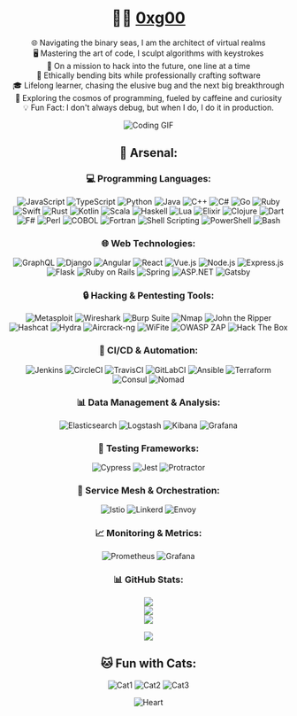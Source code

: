 <!--- Personal Banner with Stickers & Animated GIF --->

<div align="center">

  # 👨‍💻 [0xg00](https://github.com/0xg00)

  🌐 Navigating the binary seas, I am the architect of virtual realms <br>
  🖥️ Mastering the art of code, I sculpt algorithms with keystrokes <br>
  🚀 On a mission to hack into the future, one line at a time <br>
  💼 Ethically bending bits while professionally crafting software <br>
  🎓 Lifelong learner, chasing the elusive bug and the next big breakthrough <br>
  🌌 Exploring the cosmos of programming, fueled by caffeine and curiosity <br>
  💡 Fun Fact: I don't always debug, but when I do, I do it in production. <br>

  <!--- Animated GIF: Replace 'your_gif_link_here' with the link to your animated GIF --->
  ![Coding GIF](https://media.giphy.com/media/vFKqnCdLPNOKc/giphy.gif)

<!--- Programming & Hacking Tech Arsenal Section --->

## 🚀 Arsenal:

<!--- Programming Languages --->
### 💻 Programming Languages:
![JavaScript](https://img.shields.io/badge/JavaScript-F7DF1E?style=for-the-badge&logo=javascript&logoColor=black) ![TypeScript](https://img.shields.io/badge/TypeScript-007ACC?style=for-the-badge&logo=typescript&logoColor=white) ![Python](https://img.shields.io/badge/Python-3776AB?style=for-the-badge&logo=python&logoColor=white) ![Java](https://img.shields.io/badge/Java-007396?style=for-the-badge&logo=java&logoColor=white) ![C++](https://img.shields.io/badge/C++-00599C?style=for-the-badge&logo=c%2B%2B&logoColor=white) ![C#](https://img.shields.io/badge/C%23-239120?style=for-the-badge&logo=c-sharp&logoColor=white) ![Go](https://img.shields.io/badge/Go-00ADD8?style=for-the-badge&logo=go&logoColor=white) ![Ruby](https://img.shields.io/badge/Ruby-CC342D?style=for-the-badge&logo=ruby&logoColor=white) ![Swift](https://img.shields.io/badge/Swift-FA7343?style=for-the-badge&logo=swift&logoColor=white) ![Rust](https://img.shields.io/badge/Rust-black?style=for-the-badge&logo=rust&logoColor=#E57324) ![Kotlin](https://img.shields.io/badge/Kotlin-0095D5?style=for-the-badge&logo=kotlin&logoColor=white) ![Scala](https://img.shields.io/badge/Scala-DC322F?style=for-the-badge&logo=scala&logoColor=white) ![Haskell](https://img.shields.io/badge/Haskell-5D4F85?style=for-the-badge&logo=haskell&logoColor=white) ![Lua](https://img.shields.io/badge/Lua-2C2D72?style=for-the-badge&logo=lua&logoColor=white) ![Elixir](https://img.shields.io/badge/Elixir-4B275F?style=for-the-badge&logo=elixir&logoColor=white) ![Clojure](https://img.shields.io/badge/Clojure-5881D8?style=for-the-badge&logo=clojure&logoColor=white) ![Dart](https://img.shields.io/badge/Dart-0175C2?style=for-the-badge&logo=dart&logoColor=white) ![F#](https://img.shields.io/badge/F%23-378BAC?style=for-the-badge&logo=f-sharp&logoColor=white) ![Perl](https://img.shields.io/badge/Perl-39457E?style=for-the-badge&logo=perl&logoColor=white) ![COBOL](https://img.shields.io/badge/COBOL-555?style=for-the-badge&logo=cobol&logoColor=white) ![Fortran](https://img.shields.io/badge/Fortran-734F96?style=for-the-badge&logo=fortran&logoColor=white) ![Shell Scripting](https://img.shields.io/badge/Shell_Scripting-121011?style=for-the-badge&logo=gnu-bash&logoColor=white) ![PowerShell](https://img.shields.io/badge/PowerShell-5391FE?style=for-the-badge&logo=powershell&logoColor=white) ![Bash](https://img.shields.io/badge/Bash-4EAA25?style=for-the-badge&logo=gnu-bash&logoColor=white)

<!--- Web Technologies --->
### 🌐 Web Technologies:
![GraphQL](https://img.shields.io/badge/GraphQL-E10098?style=for-the-badge&logo=graphql&logoColor=white) ![Django](https://img.shields.io/badge/Django-092E20?style=for-the-badge&logo=django&logoColor=white) ![Angular](https://img.shields.io/badge/Angular-DD0031?style=for-the-badge&logo=angular&logoColor=white) ![React](https://img.shields.io/badge/React-61DAFB?style=for-the-badge&logo=react&logoColor=white) ![Vue.js](https://img.shields.io/badge/Vue.js-35495E?style=for-the-badge&logo=vuedotjs&logoColor=4FC08D) ![Node.js](https://img.shields.io/badge/Node.js-6DA55F?style=for-the-badge&logo=node.js&logoColor=white) ![Express.js](https://img.shields.io/badge/Express.js-404D59?style=for-the-badge&logo=express&logoColor=61DAFB) ![Flask](https://img.shields.io/badge/Flask-000000?style=for-the-badge&logo=flask&logoColor=white) ![Ruby on Rails](https://img.shields.io/badge/Ruby%20on%20Rails-CC0000?style=for-the-badge&logo=ruby-on-rails&logoColor=white) ![Spring](https://img.shields.io/badge/Spring-6DB33F?style=for-the-badge&logo=spring&logoColor=white) ![ASP.NET](https://img.shields.io/badge/ASP.NET-512BD4?style=for-the-badge&logo=.net&logoColor=white) ![Gatsby](https://img.shields.io/badge/Gatsby-663399?style=for-the-badge&logo=gatsby&logoColor=white)

<!--- Hacking & Pentesting Tools --->
### 🔒 Hacking & Pentesting Tools:
![Metasploit](https://img.shields.io/badge/Metasploit-239120?style=for-the-badge&logo=metasploit&logoColor=white) ![Wireshark](https://img.shields.io/badge/Wireshark-1679A7?style=for-the-badge&logo=wireshark&logoColor=white) ![Burp Suite](https://img.shields.io/badge/Burp%20Suite-FFD13E?style=for-the-badge&logo=burp&logoColor=black) ![Nmap](https://img.shields.io/badge/Nmap-7F51FF?style=for-the-badge&logo=nmap&logoColor=white) ![John the Ripper](https://img.shields.io/badge/John%20the%20Ripper-FF6600?style=for-the-badge) ![Hashcat](https://img.shields.io/badge/Hashcat-3498DB?style=for-the-badge&logo=hashcat&logoColor=white) ![Hydra](https://img.shields.io/badge/Hydra-FF4500?style=for-the-badge&logo=hydra&logoColor=white) ![Aircrack-ng](https://img.shields.io/badge/Aircrack--ng-9F025B?style=for-the-badge&logo=aircrack-ng&logoColor=white) ![WiFite](https://img.shields.io/badge/WiFite-00599C?style=for-the-badge) ![OWASP ZAP](https://img.shields.io/badge/OWASP%20ZAP-2E4E9E?style=for-the-badge&logo=owasp&logoColor=white) ![Hack The Box](https://img.shields.io/badge/Hack%20The%20Box-1A1A1A?style=for-the-badge&logo=hack-the-box&logoColor=white)

<!--- CI/CD & Automation --->
### 🤖 CI/CD & Automation:
![Jenkins](https://img.shields.io/badge/Jenkins-D24939?style=for-the-badge&logo=jenkins&logoColor=white) ![CircleCI](https://img.shields.io/badge/CircleCI-343434?style=for-the-badge&logo=circleci&logoColor=white) ![TravisCI](https://img.shields.io/badge/TravisCI-3EAAAF?style=for-the-badge&logo=travisci&logoColor=white) ![GitLabCI](https://img.shields.io/badge/GitLab%20CI-FCA121?style=for-the-badge&logo=gitlab&logoColor=white) ![Ansible](https://img.shields.io/badge/Ansible-EE0000?style=for-the-badge&logo=ansible&logoColor=white) ![Terraform](https://img.shields.io/badge/Terraform-623CE4?style=for-the-badge&logo=terraform&logoColor=white) ![Consul](https://img.shields.io/badge/Consul-CA2171?style=for-the-badge&logo=consul&logoColor=white) ![Nomad](https://img.shields.io/badge/Nomad-00ADD8?style=for-the-badge&logo=hashicorp&logoColor=white)

<!--- Data Management & Analysis --->
### 📊 Data Management & Analysis:
![Elasticsearch](https://img.shields.io/badge/Elasticsearch-005571?style=for-the-badge&logo=elasticsearch&logoColor=white) ![Logstash](https://img.shields.io/badge/Logstash-005571?style=for-the-badge&logo=logstash&logoColor=white) ![Kibana](https://img.shields.io/badge/Kibana-005571?style=for-the-badge&logo=kibana&logoColor=white) ![Grafana](https://img.shields.io/badge/Grafana-F46800?style=for-the-badge&logo=grafana&logoColor=white)

<!--- Testing Frameworks --->
### 🧪 Testing Frameworks:
![Cypress](https://img.shields.io/badge/Cypress-17202C?style=for-the-badge&logo=cypress&logoColor=white) ![Jest](https://img.shields.io/badge/Jest-C21325?style=for-the-badge&logo=jest&logoColor=white) ![Protractor](https://img.shields.io/badge/Protractor-0D9400?style=for-the-badge&logo=protractor&logoColor=white)

<!--- Service Mesh & Orchestration --->
### 🚢 Service Mesh & Orchestration:
![Istio](https://img.shields.io/badge/Istio-0D101E?style=for-the-badge&logo=istio&logoColor=white) ![Linkerd](https://img.shields.io/badge/Linkerd-0A4D6B?style=for-the-badge&logo=linkerd&logoColor=white) ![Envoy](https://img.shields.io/badge/Envoy-EEEEEE?style=for-the-badge&logo=envoy&logoColor=black)

<!--- Monitoring & Metrics --->
### 📈 Monitoring & Metrics:
![Prometheus](https://img.shields.io/badge/Prometheus-E6522C?style=for-the-badge&logo=prometheus&logoColor=white) ![Grafana](https://img.shields.io/badge/Grafana-F46800?style=for-the-badge&logo=grafana&logoColor=white)

  <!--- GitHub Stats --->
  ### 📊 GitHub Stats:
  ![](https://github-readme-stats.vercel.app/api?username=0xg00&theme=dark&hide_border=false&include_all_commits=false&count_private=false)<br/>
  ![](https://github-readme-streak-stats.herokuapp.com/?user=0xg00&theme=dark&hide_border=false)<br/>
  ![](https://github-readme-stats.vercel.app/api/top-langs/?username=0xg00&theme=dark&hide_border=false&include_all_commits=false&count_private=false&layout=compact)

  <!--- Profile Views Counter --->
  ![](https://komarev.com/ghpvc/?username=0xg00&color=blueviolet)

  <!--- Cats Section --->
  ## 🐱 Fun with Cats:
  ![Cat1](https://cataas.com/cat?type=square&color=blue)
  ![Cat2](https://cataas.com/cat?type=square&color=orange)
  ![Cat3](https://cataas.com/cat?type=square&color=green)

![Heart](https://i.imgur.com/1qcK6Kd.png)

</div>

